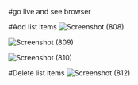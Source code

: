 #go live and see browser 

#Add list items
![Screenshot (808)](https://github.com/Sulochnabudia/TO-DO-list-with-Javascript/assets/117648334/1da8a867-8a35-4aae-bf2a-5f6572f2d5d6)

![Screenshot (809)](https://github.com/Sulochnabudia/TO-DO-list-with-Javascript/assets/117648334/c768c044-6f07-4eda-9420-067b13ebe2f4)

![Screenshot (810)](https://github.com/Sulochnabudia/TO-DO-list-with-Javascript/assets/117648334/29f1a6e5-ba8b-4d70-a517-2bc2b4130a15)

#Delete list items
![Screenshot (812)](https://github.com/Sulochnabudia/TO-DO-list-with-Javascript/assets/117648334/04a58a7e-6e7b-477c-a207-f82ddf8049f3)

